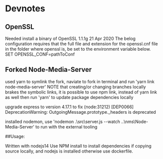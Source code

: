 # Devnotes

## OpenSSL

Needed install a binary of OpenSSL 1.1.1g  21 Apr 2020
The belog configuration requires that the full file and extension for the openssl.cnf file in the folder where openssl is, be set to the environment variable below.
SET OPENSSL_CONF=pathToConf

## Forked Node-Media-Server

used yarn to symlink the fork, naviate to fork in terminal and run 'yarn link node-media-server'
NOTE that creating/or changing branches locally brakes the symbolic links, it is possible to use npm link, instead of yarn link as well
then run 'yarn' to update package dependencies locally


upgrade express to version 4.17.1 to fix (node:31212) [DEP0066] DeprecationWarning: OutgoingMessage.prototype._headers is deprecated

installed nodemon, use 'nodemon .\src\server.js --watch ..\nms\Node-Media-Server\' to run with the external tooling 

##Usage:

Written with nodejs14
Use NPM install to install dependencies if copying source locally, and nodejs is installed otherwise use dockerfile.
